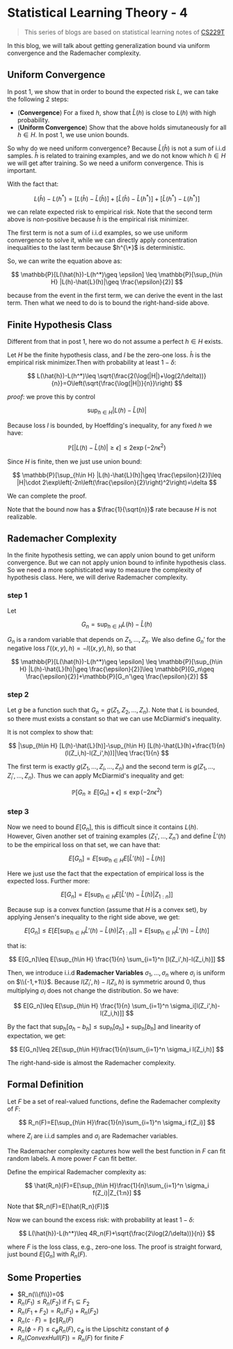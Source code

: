 # Statistical Learning Theory - 4

>This series of blogs are based on statistical learning notes of [CS229T](https://github.com/percyliang/cs229t)

In this blog, we will talk about getting generalization bound via uniform convergence and the Rademacher complexity.

## Uniform Convergence

In post 1, we show that in order to bound the expected risk $L$, we can take the following 2 steps:

- (**Convergence**) For a fixed $h$, show that $\hat{L}(h)$ is close to $L(h)$ with high probability.
- (**Uniform Convergence**) Show that the above holds simutaneously for all $h\in H$. In post 1, we use union bounds.

So why do we need uniform convergence? Because $\hat{L}(\hat{h})$ is not a sum of i.i.d samples. $\hat{h}$ is related to training examples, and we do not know which $h\in H$ we will get after training. So we need a uniform convergence. This is important.

With the fact that:

$$
L(\hat{h})-L(h^*)=[L(\hat{h})-\hat{L}(\hat{h})]+[\hat{L}(\hat{h})-\hat{L}(h^*)]+[\hat{L}(h^*)-L(h^*)]
$$

we can relate expected risk to empirical risk. Note that the second term above is non-positive because $\hat{h}$ is the empirical risk minimizer.

The first term is not a sum of i.i.d examples, so we use uniform convergence to solve it, while we can directly apply concentration inequalities to the last term because $h^{\*}$ is deterministic.

So, we can write the equation above as:

$$
\mathbb{P}[L(\hat{h})-L(h^*)\geq \epsilon] \leq \mathbb{P}[\sup_{h\in H} |L(h)-\hat{L}(h)|\geq \frac{\epsilon}{2}]
$$

because from the event in the first term, we can derive the event in the last term. Then what we need to do is to bound the right-hand-side above.

## Finite Hypothesis Class

Different from that in post 1, here wo do not assume a perfect $h\in H$ exists.

Let $H$ be the finite hypothesis class, and $l$ be the zero-one loss. $\hat{h}$ is the empirical risk minimizer.Then with probability at least $1-\delta$:

$$
L(\hat{h})-L(h^*)\leq \sqrt{\frac{2(\log(|H|)+\log(2/\delta))}{n}}=O\left(\sqrt{\frac{\log(|H|)}{n}}\right)
$$

*proof*: we prove this by control

$$
\sup_{h\in H} |L(h)-\hat{L}(h)|
$$

Because loss $l$ is bounded, by Hoeffding's inequality, for any fixed $h$ we have:

$$
\mathbb{P}[|L(h)-\hat{L}(h)|\geq \epsilon]\leq 2\exp(-2n\epsilon^2)
$$

Since $H$ is finite, then we just use union bound:

$$
\mathbb{P}[\sup_{h\in H} |L(h)-\hat{L}(h)|\geq \frac{\epsilon}{2}]\leq |H|\cdot 2\exp\left(-2n\left(\frac{\epsilon}{2}\right)^2\right)=\delta
$$

We can complete the proof.

Note that the bound now has a $\frac{1}{\sqrt{n}}$ rate because $H$ is not realizable.

## Rademacher Complexity

In the finite hypothesis setting, we can apply union bound to get uniform convergence. But we can not apply union bound to infinite hypothesis class. So we need a more sophisticated way to measure the complexity of hypothesis class. Here, we will derive Rademacher complexity.

### step 1

Let 

$$
G_n=\sup_{h\in H}L(h)-\hat{L}(h)
$$

$G_n$ is a random variable that depends on $Z_1,...,Z_n$. We also define $G_n'$ for the negative loss $l'((x,y),h)=-l((x,y),h)$, so that

$$
\mathbb{P}[L(\hat{h})-L(h^*)\geq \epsilon] \leq \mathbb{P}[\sup_{h\in H} |L(h)-\hat{L}(h)|\geq \frac{\epsilon}{2}]\leq \mathbb{P}[G_n\geq \frac{\epsilon}{2}]+\mathbb{P}[G_n'\geq \frac{\epsilon}{2}]
$$

### step 2

Let $g$ be a function such that $G_n=g(Z_1,Z_2,...,Z_n)$. Note that $L$ is bounded, so there must exists a constant so that we can use McDiarmid's inequality.

It is not complex to show that:

$$
|\sup_{h\in H} [L(h)-\hat{L}(h)]-\sup_{h\in H} [L(h)-\hat{L}(h)+\frac{1}{n}(l(Z_i,h)-l(Z_i',h))]|\leq \frac{1}{n}
$$

The first term is exactly $g(Z_1,...,Z_i,...,Z_n)$ and the second term is $g(Z_1,...,Z_i',...,Z_n)$. Thus we can apply McDiarmid's inequality and get:

$$
\mathbb{P}[G_n\geq E[G_n]+\epsilon]\leq \exp(-2n\epsilon^2)
$$

### step 3

Now we need to bound $E[G_n]$, this is difficult since it contains $L(h)$. However, Given another set of training examples $(Z_1',...,Z_n')$ and define $\hat{L}'(h)$ to be the empirical loss on that set, we can have that:

$$
E[G_n]=E[\sup_{h\in H} E[\hat{L}'(h)]-\hat{L}(h)]
$$

Here we just use the fact that the expectation of empirical loss is the expected loss. Further more:

$$
E[G_n]=E[\sup_{h\in H} E[\hat{L}'(h)-\hat{L}(h)|Z_{1:n}]]
$$

Because $\sup$ is a convex function (assume that $H$ is a convex set), by applying Jensen's inequality to the right side above, we get:

$$
E[G_n]\leq E[E[\sup_{h\in H} \hat{L}'(h)-\hat{L}(h)|Z_{1:n}]] = E[\sup_{h\in H} \hat{L}'(h)-\hat{L}(h)]
$$

that is:

$$
E[G_n]\leq E[\sup_{h\in H} \frac{1}{n} \sum_{i=1}^n [l(Z_i',h)-l(Z_i,h)]]
$$

Then, we introduce i.i.d **Rademacher Variables** $\sigma_1,...,\sigma_n$ where $\sigma_i$ is uniform on $\\{-1,+1\\}$. Because $l(Z_i',h)-l(Z_i,h)$ is symmetric around 0, thus multiplying $\sigma_i$ does not change the distribution. So we have:

$$
E[G_n]\leq E[\sup_{h\in H} \frac{1}{n} \sum_{i=1}^n \sigma_i[l(Z_i',h)-l(Z_i,h)]]
$$

By the fact that $\sup_h [a_h-b_h]\leq \sup_h [a_h]+\sup_h [b_h]$ and linearity of expectation, we get:

$$
E[G_n]\leq 2E[\sup_{h\in H}\frac{1}{n}\sum_{i=1}^n \sigma_i l(Z_i,h)]
$$

The right-hand-side is almost the Rademacher complexity.

## Formal Definition

Let $F$ be a set of real-valued functions, define the Rademacher complexity of $F$:

$$
R_n(F)=E[\sup_{h\in H}\frac{1}{n}\sum_{i=1}^n \sigma_i f(Z_i)]
$$

where $Z_i$ are i.i.d samples and $\sigma_i$ are Rademacher variables.

The Rademacher complexity captures how well the best function in $F$ can fit random labels. A more power $F$ can fit better.

Define the empirical Rademacher complexity as:

$$
\hat{R_n}(F)=E[\sup_{h\in H}\frac{1}{n}\sum_{i=1}^n \sigma_i f(Z_i)|Z_{1:n}]
$$

Note that $R_n(F)=E[\hat{R_n}(F)]$

Now we can bound the excess risk: with probability at least $1-\delta$:

$$
L(\hat{h})-L(h^*)\leq 4R_n(F)+\sqrt{\frac{2\log(2/\delta))}{n}}
$$

where $F$ is the loss class, e.g., zero-one loss. The proof is straight forward, just bound $E[G_n]$ with $R_n(F)$.

## Some Properties

- $R_n(\\{f\\})=0$
- $R_n(F_1)\leq R_n(F_2)$ if $F_1 \subseteq F_2$
- $R_n(F_1+F_2)=R_n(F_1)+R_n(F_2)$
- $R_n(c\cdot F)=\|c\|R_n(F)$
- $R_n(\phi \circ F)\leq c_{\phi}R_n(F)$, $c_{\phi}$ is the Lipschitz constant of $\phi$
- $R_n(ConvexHull(F))=R_n(F)$ for finite $F$